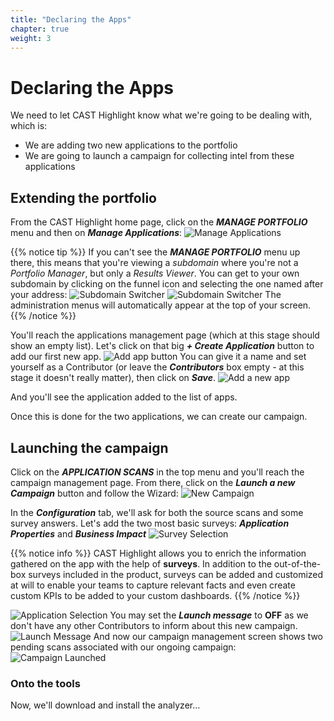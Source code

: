 ```yaml
---
title: "Declaring the Apps"
chapter: true
weight: 3
---
```

# Declaring the Apps

We need to let CAST Highlight know what we're going to be dealing with, which is:
- We are adding two new applications to the portfolio
- We are going to launch a campaign for collecting intel from these applications

## Extending the portfolio

From the CAST Highlight home page, click on the ***MANAGE PORTFOLIO*** menu and then on ***Manage Applications***:
![Manage Applications](/images/Declare-1.png)

{{% notice tip %}}
If you can't see the ***MANAGE PORTFOLIO*** menu up there, this means that you're viewing a *subdomain* where you're not a *Portfolio Manager*, but only a *Results Viewer*. You can get to your own subdomain by clicking on the funnel icon and selecting the one named after your address:
![Subdomain Switcher](/images/Register-11.png)
![Subdomain Switcher](/images/Register-10.png)
The administration menus will automatically appear at the top of your screen.
{{% /notice %}}

You'll reach the applications management page (which at this stage should show an empty list). Let's click on that big ***+ Create Application*** button to add our first new app.
![Add app button](/images/Declare-8.png)
You can give it a name and set yourself as a Contributor (or leave the ***Contributors*** box empty - at this stage it doesn't really matter), then click on ***Save***.
![Add a new app](/images/Declare-2.png)

And you'll see the application added to the list of apps.

Once this is done for the two applications, we can create our campaign.

## Launching the campaign
Click on the ***APPLICATION SCANS*** in the top menu and you'll reach the campaign management page. From there, click on the ***Launch a new Campaign*** button and follow the Wizard:
![New Campaign](/images/Declare-3.png)

In the ***Configuration*** tab, we'll ask for both the source scans and some survey answers. Let's add the two most basic surveys: ***Application Properties*** and ***Business Impact***
![Survey Selection](/images/Declare-4.png)

{{% notice info %}}
CAST Highlight allows you to enrich the information gathered on the app with the help of **surveys**. In addition to the out-of-the-box surveys included in the product, surveys can be added and customized at will to enable your teams to capture relevant facts and even create custom KPIs to be added to your custom dashboards.
{{% /notice %}}

![Application Selection](/images/Declare-5.png)
You may set the ***Launch message*** to **OFF** as we don't have any other Contributors to inform about this new campaign.
![Launch Message](/images/Declare-6.png)
And now our campaign management screen shows two pending scans associated with our ongoing campaign:
![Campaign Launched](/images/Declare-7.png)

### Onto the tools
Now, we'll download and install the analyzer...


